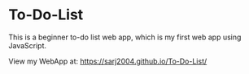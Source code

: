 # To-Do-List
This is a beginner to-do list web app, which is my first web app using JavaScript.

View my WebApp at: https://sarj2004.github.io/To-Do-List/

